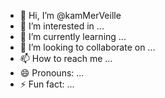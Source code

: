 - 👋 Hi, I’m @kamMerVeille
- 👀 I’m interested in ...
- 🌱 I’m currently learning ...
- 💞️ I’m looking to collaborate on ...
- 📫 How to reach me ...
- 😄 Pronouns: ...
- ⚡ Fun fact: ...

<!---
kamMerVeille/kamMerVeille is a ✨ special ✨ repository because its `README.md` (this file) appears on your GitHub profile.
You can click the Preview link to take a look at your changes.
--->
